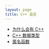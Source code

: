 ```yaml
---
layout: page
title: C++ 语言
---
```


- [为什么会有 C++](/cpp/why-cpp)
- [C++ 数据类型](/cpp/data-type)
- [匿名函数](/cpp/lambda)